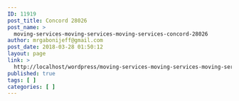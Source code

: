 ```yaml
---
ID: 11919
post_title: Concord 28026
post_name: >
  moving-services-moving-services-moving-services-concord-28026
author: mrgabonijeff@gmail.com
post_date: 2018-03-28 01:50:12
layout: page
link: >
  http://localhost/wordpress/moving-services-moving-services-moving-services-concord-28026/
published: true
tags: [ ]
categories: [ ]
---
```

